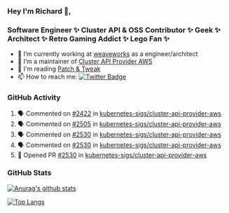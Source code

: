 ### Hey I'm Richard 👋, 

<h3 align="left">Software Engineer ✨ Cluster API & OSS Contributor ✨ Geek ✨ Architect ✨ Retro Gaming Addict ✨ Lego Fan ✨</h3>

- 🔭 I’m currently working at [weaveworks](https://github.com/weaveworks) as a engineer/architect
- 👯 I’m a maintainer of [Cluster API Provider AWS](https://github.com/kubernetes-sigs/cluster-api-provider-aws)
- 💬 I'm reading [Patch & Tweak](https://bjooks.com/products/patch-tweak-exploring-modular-synthesis)
- 📫 How to reach me: [![Twitter Badge](https://img.shields.io/badge/-@fruit_case-00acee?style=flat&logo=Twitter&logoColor=white)](https://twitter.com/intent/follow?screen_name=fruit_case "Follow on Twitter")

### GitHub Activity 

<!--START_SECTION:activity-->
1. 🗣 Commented on [#2422](https://github.com/kubernetes-sigs/cluster-api-provider-aws/issues/2422) in [kubernetes-sigs/cluster-api-provider-aws](https://github.com/kubernetes-sigs/cluster-api-provider-aws)
2. 🗣 Commented on [#2505](https://github.com/kubernetes-sigs/cluster-api-provider-aws/issues/2505) in [kubernetes-sigs/cluster-api-provider-aws](https://github.com/kubernetes-sigs/cluster-api-provider-aws)
3. 🗣 Commented on [#2530](https://github.com/kubernetes-sigs/cluster-api-provider-aws/issues/2530) in [kubernetes-sigs/cluster-api-provider-aws](https://github.com/kubernetes-sigs/cluster-api-provider-aws)
4. 🗣 Commented on [#2530](https://github.com/kubernetes-sigs/cluster-api-provider-aws/issues/2530) in [kubernetes-sigs/cluster-api-provider-aws](https://github.com/kubernetes-sigs/cluster-api-provider-aws)
5. 💪 Opened PR [#2530](https://github.com/kubernetes-sigs/cluster-api-provider-aws/pull/2530) in [kubernetes-sigs/cluster-api-provider-aws](https://github.com/kubernetes-sigs/cluster-api-provider-aws)
<!--END_SECTION:activity-->

### GitHub Stats

[![Anurag's github stats](https://github-readme-stats.vercel.app/api?username=richardcase&count_private=true&show_icons=true)](https://github.com/anuraghazra/github-readme-stats)

[![Top Langs](https://github-readme-stats.vercel.app/api/top-langs/?username=richardcase&hide=html&layout=compact)](https://github.com/anuraghazra/github-readme-stats)
